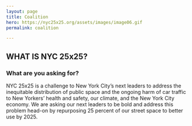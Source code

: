 ```yaml
---
layout: page
title: Coalition
hero: https://nyc25x25.org/assets/images/image06.gif
permalink: coalition

---
```


## WHAT IS NYC 25x25?

### What are you asking for?
NYC 25x25 is a challenge to New York City’s next leaders to address the inequitable distribution of public space and the ongoing harm of car traffic to New Yorkers’ health and safety, our climate, and the New York City economy. We are asking our next leaders to be bold and address this problem head-on by repurposing 25 percent of our street space to better use by 2025.